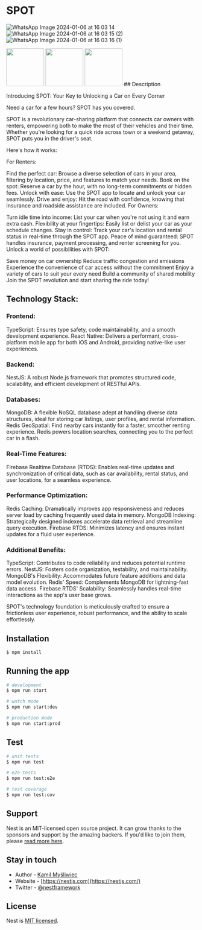 # SPOT
![WhatsApp Image 2024-01-06 at 16 03 14](https://github.com/Ashutosh0602/SPOT-backend/assets/85889617/26f4ee45-f54c-4c46-9bc6-213e6df6758e)
![WhatsApp Image 2024-01-06 at 16 03 15 (2)](https://github.com/Ashutosh0602/SPOT-backend/assets/85889617/435d3bc3-dee0-407c-9ff5-510d8a2d9aae)
![WhatsApp Image 2024-01-06 at 16 03 16 (1)](https://github.com/Ashutosh0602/SPOT-backend/assets/85889617/b601152b-aa56-48be-827b-7050483663b2)

<img src="[https://your-image-url.type](https://github.com/Ashutosh0602/SPOT-backend/assets/85889617/26f4ee45-f54c-4c46-9bc6-213e6df6758e)" width="100" height="100">
<img src="[https://your-image-url.type](https://github.com/Ashutosh0602/SPOT-backend/assets/85889617/435d3bc3-dee0-407c-9ff5-510d8a2d9aae)" width="100" height="100">
<img src="[https://your-image-url.type](https://github.com/Ashutosh0602/SPOT-backend/assets/85889617/b601152b-aa56-48be-827b-7050483663b2)" width="100" height="100">
## Description

Introducing SPOT: Your Key to Unlocking a Car on Every Corner

Need a car for a few hours? SPOT has you covered.

SPOT is a revolutionary car-sharing platform that connects car owners with renters, empowering both to make the most of their vehicles and their time. Whether you're looking for a quick ride across town or a weekend getaway, SPOT puts you in the driver's seat.

Here's how it works:

For Renters:

Find the perfect car: Browse a diverse selection of cars in your area, filtering by location, price, and features to match your needs.
Book on the spot: Reserve a car by the hour, with no long-term commitments or hidden fees.
Unlock with ease: Use the SPOT app to locate and unlock your car seamlessly.
Drive and enjoy: Hit the road with confidence, knowing that insurance and roadside assistance are included.
For Owners:

Turn idle time into income: List your car when you're not using it and earn extra cash.
Flexibility at your fingertips: Easily list or delist your car as your schedule changes.
Stay in control: Track your car's location and rental status in real-time through the SPOT app.
Peace of mind guaranteed: SPOT handles insurance, payment processing, and renter screening for you.
Unlock a world of possibilities with SPOT:

Save money on car ownership
Reduce traffic congestion and emissions
Experience the convenience of car access without the commitment
Enjoy a variety of cars to suit your every need
Build a community of shared mobility
Join the SPOT revolution and start sharing the ride today!

## Technology Stack:

### Frontend:
TypeScript: Ensures type safety, code maintainability, and a smooth development experience.
React Native: Delivers a performant, cross-platform mobile app for both iOS and Android, providing native-like user experiences.

### Backend:
NestJS: A robust Node.js framework that promotes structured code, scalability, and efficient development of RESTful APIs.

### Databases:
MongoDB: A flexible NoSQL database adept at handling diverse data structures, ideal for storing car listings, user profiles, and rental information.
Redis GeoSpatial: Find nearby cars instantly for a faster, smoother renting experience. Redis powers location searches, connecting you to the perfect car in a flash.

### Real-Time Features:
Firebase Realtime Database (RTDS): Enables real-time updates and synchronization of critical data, such as car availability, rental status, and user locations, for a seamless experience.

### Performance Optimization:
Redis Caching: Dramatically improves app responsiveness and reduces server load by caching frequently used data in memory.
MongoDB Indexing: Strategically designed indexes accelerate data retrieval and streamline query execution.
Firebase RTDS: Minimizes latency and ensures instant updates for a fluid user experience.

### Additional Benefits:
TypeScript: Contributes to code reliability and reduces potential runtime errors.
NestJS: Fosters code organization, testability, and maintainability.
MongoDB's Flexibility: Accommodates future feature additions and data model evolution.
Redis' Speed: Complements MongoDB for lightning-fast data access.
Firebase RTDS' Scalability: Seamlessly handles real-time interactions as the app's user base grows.


SPOT's technology foundation is meticulously crafted to ensure a frictionless user experience, robust performance, and the ability to scale effortlessly.

## Installation

```bash
$ npm install
```

## Running the app

```bash
# development
$ npm run start

# watch mode
$ npm run start:dev

# production mode
$ npm run start:prod
```

## Test

```bash
# unit tests
$ npm run test

# e2e tests
$ npm run test:e2e

# test coverage
$ npm run test:cov
```

## Support

Nest is an MIT-licensed open source project. It can grow thanks to the sponsors and support by the amazing backers. If you'd like to join them, please [read more here](https://docs.nestjs.com/support).

## Stay in touch

- Author - [Kamil Myśliwiec](https://kamilmysliwiec.com)
- Website - [https://nestjs.com](https://nestjs.com/)
- Twitter - [@nestframework](https://twitter.com/nestframework)

## License

Nest is [MIT licensed](LICENSE).

